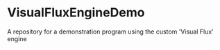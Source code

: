 # VisualFluxEngineDemo
A repository for a demonstration program using the custom 'Visual Flux' engine
